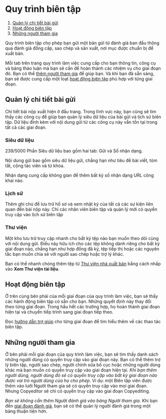 # Quy trình biên tập

1. [Quản lý chi tiết bài gửi](editorial-workflow#manage-submission-details)
1. [Hoạt động biên tập](editorial-workflow#editorial-actions)
1. [Những người tham gia](editorial-workflow#participants)

Quy trình biên tập cho phép bạn gửi một bản gửi từ đánh giá ban đầu thông qua đánh giá đồng cấp, sao chép và sản xuất, nơi mục được chuẩn bị để xuất bản.

Mỗi tab trên trang quy trình làm việc cung cấp cho bạn thông tin, công cụ và bảng thảo luận mà bạn sẽ cần để hoàn thành các nhiệm vụ cho giai đoạn đó. Bạn có thể [thêm người tham gia](editorial-workflow#participants) để giúp bạn. Và khi bạn đã sẵn sàng, bạn sẽ được cung cấp một loạt [hoạt động biên tập](editorial-workflow#editorial-action) phù hợp với từng giai đoạn.
## <a name="manage-submission-details"></a>Quản lý chi tiết bài gửi

Chi tiết bài nộp xuất hiện ở đầu trang. Trong lĩnh vực này, bạn cũng sẽ tìm thấy các công cụ để giúp bạn quản lý siêu dữ liệu của bài gửi và lịch sử biên tập. Dữ liệu đính kèm với nội dung gửi từ các công cụ này vẫn tồn tại trong tất cả các giai đoạn.

### <a name="metadata"></a>Siêu dữ liệu


239/5000
Phần Siêu dữ liệu bao gồm hai tab: Gửi và Số nhận dạng.

Nội dung gửi bao gồm siêu dữ liệu gửi, chẳng hạn như tiêu đề bài viết, tóm tắt, cộng tác viên và từ khóa.

Nhận dạng cung cấp không gian để thêm bất kỳ số nhận dạng URL công khai nào.

### <a name="editorial-history"></a>Lịch sử

Thêm ghi chú để lưu trữ hồ sơ và xem nhật ký của tất cả các sự kiện liên quan đến bài nộp này. Chỉ các nhân viên biên tập và quản lý mới có quyền truy cập vào lịch sử biên tập

### <a name="submission-library"></a>Thư viện

Một kho lưu trữ truy cập nhanh cho bất kỳ tệp nào bạn muốn theo dõi cùng với nội dung gửi. Điều này hữu ích cho các tệp không dành riêng cho bất kỳ giai đoạn nào, chẳng hạn như hợp đồng đã ký, tệp tiếp thị hoặc các nguyên tắc bạn muốn chia sẻ với người sao chép hoặc trợ lý khác.

Bạn có thể nhanh chóng thêm tệp từ [Thư viện nhà xuất bản](settings/workflow-settings#publisher) bằng cách nhấp vào **Xem Thư viện tài liệu**.

## <a name="editorial-actions"></a> Hoạt động biên tập

Ở trên cùng bên phải của mỗi giai đoạn của quy trình làm việc, bạn sẽ thấy các hành động biên tập có sẵn cho bạn. Những quyết định này thay đổi theo từng giai đoạn. Trong hầu hết các trường hợp, họ hoàn thành giai đoạn hiện tại và chuyển tiếp trình sang giai đoạn tiếp theo.

Đọc [hướng dẫn trợ giúp](https://docs.pkp.sfu.ca/learning-ojs/en/editorial-workflow) cho từng giai đoạn để tìm hiểu thêm về các thao tác biên tập.

## <a name="participants"></a>Những người tham gia

Ở bên phải mỗi giai đoạn của quy trình làm việc, bạn sẽ tìm thấy danh sách những người dùng có quyền truy cập vào giai đoạn này. Bạn có thể thêm trợ lý biên tập, người sao chép, người chỉnh sửa bố cục hoặc những người dùng khác mà bạn muốn có quyền truy cập vào giai đoạn hiện tại.
*Khi bạn thêm người dùng, người dùng đó sẽ có quyền truy cập vào bất kỳ giai đoạn nào được vai trò người dùng của họ cho phép*. Ví dụ: một Biên tập viên được thêm vào lưới Người tham gia sẽ có quyền truy cập vào mọi giai đoạn. Nhưng Copyeditor sẽ chỉ có quyền truy cập vào giai đoạn Copyediting.

*Bạn sẽ không cần thêm Người đánh giá vào bảng Người tham gia.* Khi bạn đến [giai đoạn đánh giá](editorial-workflow/review), bạn sẽ có thể quản lý người đánh giá trong một bảng thuận tiện hơn.
